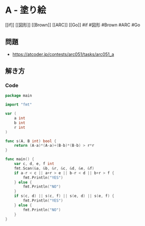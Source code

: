 # A - 塗り絵
[[if]] [[図形]] [[Brown]] [[ARC]] [[Go]]
#if #図形 #Brown #ARC #Go 

## 問題
- https://atcoder.jp/contests/arc051/tasks/arc051_a

## 解き方
### Code
```go
package main

import "fmt"

var (
	a int
	b int
	r int
)

func s(A, B int) bool {
	return (A-a)*(A-a)+(B-b)*(B-b) > r*r
}

func main() {
	var c, d, e, f int
	fmt.Scan(&a, &b, &r, &c, &d, &e, &f)
	if a-r < c || a+r > e || b-r < d || b+r > f {
		fmt.Println("YES")
	} else {
		fmt.Println("NO")
	}
	if s(c, d) || s(c, f) || s(e, d) || s(e, f) {
		fmt.Println("YES")
	} else {
		fmt.Println("NO")
	}
}
```